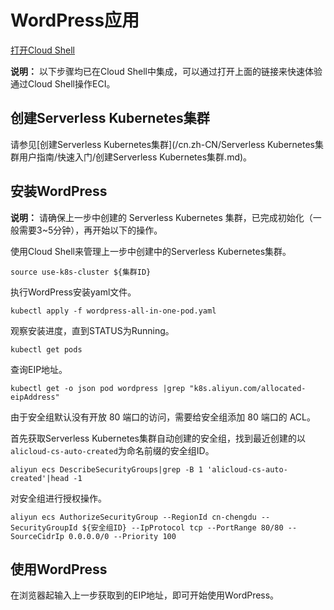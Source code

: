 # WordPress应用

[打开Cloud Shell](https://shell.aliyun.com/?action=git_open&git_repo=https://code.aliyun.com/qinglin.dql/eci-wordpress.git&tutorial=tutorial-zh.md)

**说明：** 以下步骤均已在Cloud Shell中集成，可以通过打开上面的链接来快速体验通过Cloud Shell操作ECI。

## 创建Serverless Kubernetes集群

请参见[创建Serverless Kubernetes集群](/cn.zh-CN/Serverless Kubernetes集群用户指南/快速入门/创建Serverless Kubernetes集群.md)。

## 安装WordPress

**说明：** 请确保上一步中创建的 Serverless Kubernetes 集群，已完成初始化（一般需要3~5分钟），再开始以下的操作。

使用Cloud Shell来管理上一步中创建中的Serverless Kubernetes集群。

```
source use-k8s-cluster ${集群ID}
```

执行WordPress安装yaml文件。

```
kubectl apply -f wordpress-all-in-one-pod.yaml
```

观察安装进度，直到STATUS为Running。

```
kubectl get pods
```

查询EIP地址。

```
kubectl get -o json pod wordpress |grep "k8s.aliyun.com/allocated-eipAddress"
```

由于安全组默认没有开放 80 端口的访问，需要给安全组添加 80 端口的 ACL。

首先获取Serverless Kubernetes集群自动创建的安全组，找到最近创建的以`alicloud-cs-auto-created`为命名前缀的安全组ID。

```
aliyun ecs DescribeSecurityGroups|grep -B 1 'alicloud-cs-auto-created'|head -1
```

对安全组进行授权操作。

```
aliyun ecs AuthorizeSecurityGroup --RegionId cn-chengdu --SecurityGroupId ${安全组ID} --IpProtocol tcp --PortRange 80/80 --SourceCidrIp 0.0.0.0/0 --Priority 100
```

## 使用WordPress

在浏览器起输入上一步获取到的EIP地址，即可开始使用WordPress。

